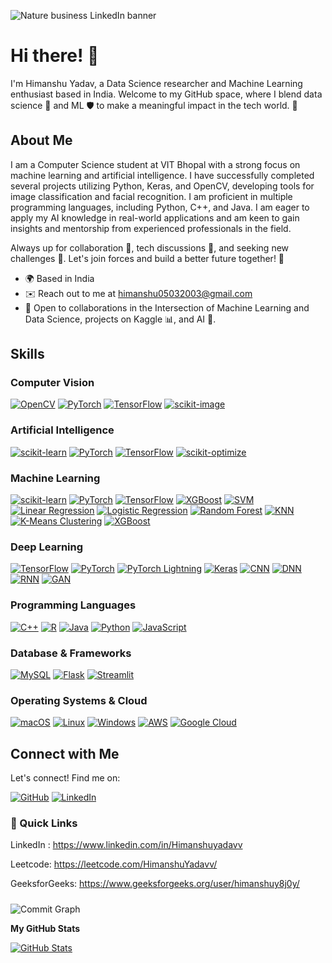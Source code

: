 



![Nature business LinkedIn banner](https://github.com/user-attachments/assets/609dc240-26ad-44e2-abc8-c7427ccb7813)





# Hi there! 👋

I'm Himanshu Yadav, a Data Science researcher and Machine Learning enthusiast based in India. Welcome to my GitHub space, where I blend data science 🔬 and ML 🛡️ to make a meaningful impact in the tech world. 🚀

## About Me

I am a Computer Science student at VIT Bhopal with a strong focus on machine learning and artificial intelligence. I have successfully completed several projects utilizing Python, Keras, and OpenCV, developing tools for image classification and facial recognition. I am proficient in multiple programming languages, including Python, C++, and Java. I am eager to apply my AI knowledge in real-world applications and am keen to gain insights and mentorship from experienced professionals in the field.

Always up for collaboration 🤝, tech discussions 💬, and seeking new challenges 💯. Let's join forces and build a better future together! 🤝

- 🌍  Based in India
- ✉️  Reach out to me at [himanshu05032003@gmail.com](mailto:himanshu05032003@gmail.com)
- 🤝  Open to collaborations in the Intersection of Machine Learning and Data Science, projects on Kaggle 📊, and AI 🏥.

## Skills

### Computer Vision
[![OpenCV](https://img.shields.io/badge/OpenCV-%23202020.svg?style=for-the-badge&logo=opencv)](https://opencv.org/) [![PyTorch](https://img.shields.io/badge/PyTorch-%23202020.svg?style=for-the-badge&logo=pytorch)](https://pytorch.org/) [![TensorFlow](https://img.shields.io/badge/TensorFlow-%23202020.svg?style=for-the-badge&logo=tensorflow)](https://www.tensorflow.org/) [![scikit-image](https://img.shields.io/badge/scikit-image-%23202020.svg?style=for-the-badge)](https://scikit-image.org/)

### Artificial Intelligence
[![scikit-learn](https://img.shields.io/badge/scikit-learn-%23202020.svg?style=for-the-badge&logo=scikit-learn)](https://scikit-learn.org/stable/) [![PyTorch](https://img.shields.io/badge/PyTorch-%23202020.svg?style=for-the-badge&logo=pytorch)](https://pytorch.org/) [![TensorFlow](https://img.shields.io/badge/TensorFlow-%23202020.svg?style=for-the-badge&logo=tensorflow)](https://www.tensorflow.org/) [![scikit-optimize](https://img.shields.io/badge/scikit-optimize-%23202020.svg?style=for-the-badge&logo=scikit-optimize)](https://scikit-optimize.org/)

### Machine Learning
[![scikit-learn](https://img.shields.io/badge/scikit-learn-%23202020.svg?style=for-the-badge&logo=scikit-learn)](https://scikit-learn.org/stable/) [![PyTorch](https://img.shields.io/badge/PyTorch-%23202020.svg?style=for-the-badge&logo=pytorch)](https://pytorch.org/) [![TensorFlow](https://img.shields.io/badge/TensorFlow-%23202020.svg?style=for-the-badge&logo=tensorflow)](https://www.tensorflow.org/) [![XGBoost](https://img.shields.io/badge/XGBoost-%23202020.svg?style=for-the-badge&logo=xgboost)](https://xgboost.org/) [![SVM](https://img.shields.io/badge/SVM-%23202020.svg?style=for-the-badge)](https://en.wikipedia.org/wiki/Support_vector_machine) [![Linear Regression](https://img.shields.io/badge/Linear%20Regression-%23202020.svg?style=for-the-badge)](https://en.wikipedia.org/wiki/Linear_regression) [![Logistic Regression](https://img.shields.io/badge/Logistic%20Regression-%23202020.svg?style=for-the-badge)](https://en.wikipedia.org/wiki/Logistic_regression) [![Random Forest](https://img.shields.io/badge/Random%20Forest-%23202020.svg?style=for-the-badge)](https://en.wikipedia.org/wiki/Random_forest) [![KNN](https://img.shields.io/badge/KNN-%23202020.svg?style=for-the-badge)](https://en.wikipedia.org/wiki/K-nearest_neighbors_algorithm) [![K-Means Clustering](https://img.shields.io/badge/K-Means%20Clustering-%23202020.svg?style=for-the-badge)](https://en.wikipedia.org/wiki/K-means_clustering) [![XGBoost](https://img.shields.io/badge/XGBoost-%23202020.svg?style=for-the-badge&logo=xgboost)](https://xgboost.org/)

### Deep Learning
[![TensorFlow](https://img.shields.io/badge/TensorFlow-%23202020.svg?style=for-the-badge&logo=tensorflow)](https://www.tensorflow.org/) [![PyTorch](https://img.shields.io/badge/PyTorch-%23202020.svg?style=for-the-badge&logo=pytorch)](https://pytorch.org/) [![PyTorch Lightning](https://img.shields.io/badge/PyTorch%20Lightning-%23202020.svg?style=for-the-badge&logo=pytorch-lightning)](https://www.pytorchlightning.ai/) [![Keras](https://img.shields.io/badge/Keras-%23202020.svg?style=for-the-badge&logo=keras)](https://keras.io/) [![CNN](https://img.shields.io/badge/CNN-%23202020.svg?style=for-the-badge)](https://en.wikipedia.org/wiki/Convolutional_neural_network) [![DNN](https://img.shields.io/badge/DNN-%23202020.svg?style=for-the-badge)](https://en.wikipedia.org/wiki/Deep_neural_network) [![RNN](https://img.shields.io/badge/RNN-%23202020.svg?style=for-the-badge)](https://en.wikipedia.org/wiki/Recurrent_neural_network) [![GAN](https://img.shields.io/badge/GAN-%23202020.svg?style=for-the-badge)](https://en.wikipedia.org/wiki/Generative_adversarial_network)

### Programming Languages
[![C++](https://img.shields.io/badge/C++-%23202020.svg?style=for-the-badge&logo=c%2B%2B)](https://docs.microsoft.com/en-us/cpp/?view=msvc-170) [![R](https://img.shields.io/badge/R-%23202020.svg?style=for-the-badge&logo=r)](https://www.r-project.org/) [![Java](https://img.shields.io/badge/Java-%23202020.svg?style=for-the-badge&logo=java)](https://www.oracle.com/java/) [![Python](https://img.shields.io/badge/Python-%23202020.svg?style=for-the-badge&logo=python)](https://www.python.org/) [![JavaScript](https://img.shields.io/badge/JavaScript-%23202020.svg?style=for-the-badge&logo=javascript)](https://developer.mozilla.org/en-US/docs/Web/JavaScript)

### Database & Frameworks
[![MySQL](https://img.shields.io/badge/MySQL-%23202020.svg?style=for-the-badge&logo=mysql)](https://www.mysql.com/) [![Flask](https://img.shields.io/badge/Flask-%23202020.svg?style=for-the-badge&logo=flask)](https://flask.palletsprojects.com/en/2.0.x/) [![Streamlit](https://img.shields.io/badge/Streamlit-%23202020.svg?style=for-the-badge&logo=streamlit)](https://streamlit.io/)

### Operating Systems & Cloud
[![macOS](https://img.shields.io/badge/macOS-%23202020.svg?style=for-the-badge&logo=apple)](https://apple.com) [![Linux](https://img.shields.io/badge/Linux-%23202020.svg?style=for-the-badge&logo=linux)](https://www.linux.org/) [![Windows](https://img.shields.io/badge/Windows-%23202020.svg?style=for-the-badge&logo=windows)](https://www.microsoft.com/windows) [![AWS](https://img.shields.io/badge/AWS-%23202020.svg?style=for-the-badge&logo=amazon-aws)](https://aws.amazon.com/) [![Google Cloud](https://img.shields.io/badge/Google%20Cloud-%23202020.svg?style=for-the-badge&logo=google-cloud)](https://cloud.google.com/)

## Connect with Me

Let's connect! Find me on:

[![GitHub](https://img.shields.io/badge/GitHub-%23202020.svg?style=for-the-badge&logo=github)](https://github.com/Himanshuyadavv)
[![LinkedIn](https://img.shields.io/badge/LinkedIn-%23202020.svg?style=for-the-badge&logo=linkedin)](https://www.linkedin.com/in/himanshuyadavv/)

### :link: Quick Links
LinkedIn : https://www.linkedin.com/in/Himanshuyadavv

Leetcode: 
https://leetcode.com/HimanshuYadavv/

GeeksforGeeks: 
https://www.geeksforgeeks.org/user/himanshuy8j0y/

#####

![Commit Graph](https://github-readme-stats.vercel.app/api/top-langs/?username=Himanshuyadavv&layout=compact)




**My GitHub Stats**

[![GitHub Stats](https://github-readme-streak-stats.herokuapp.com/?user=Himanshuyadavv&stroke=ffffff&background=1c1917&ring=0891b2&fire=0891b2&currStreakNum=ffffff&currStreakLabel=0891b2&sideNums=ffffff&sideLabels=ffffff&dates=ffffff&hide_border=true)](https://github.com/Himanshuyadavv)
